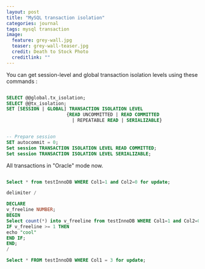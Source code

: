 ```yaml
---
layout: post
title: "MySQL transaction isolation"
categories: journal
tags: mysql transaction
image:
  feature: grey-wall.jpg
  teaser: grey-wall-teaser.jpg
  credit: Death to Stock Photo
  creditlink: ""
---
```


You can get session-level and global transaction isolation levels using these commands :

```sql

SELECT @@global.tx_isolation;
SELECT @@tx_isolation;
SET [SESSION | GLOBAL] TRANSACTION ISOLATION LEVEL
                      {READ UNCOMMITTED | READ COMMITTED
                        | REPEATABLE READ | SERIALIZABLE}


-- Prepare session
SET autocommit = 0;
Set session TRANSACTION ISOLATION LEVEL READ COMMITTED;
Set session TRANSACTION ISOLATION LEVEL SERIALIZABLE;
```

All transactions in "Oracle" mode now.

```sql

Select * from testInnoDB WHERE Col1=1 and Col2=0 for update;

delimiter /

DECLARE
v_freeline NUMBER;
BEGIN
Select count(*) into v_freeline from testInnoDB WHERE Col1=1 and Col2=0;
IF v_freeline >= 1 THEN
echo "cool"
END IF;
END;
/

Select * FROM testInnoDB WHERE Col1 = 3 for update;
```
